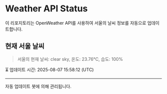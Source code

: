
# Weather API Status

이 리포지토리는 OpenWeather API를 사용하여 서울의 날씨 정보를 자동으로 업데이트합니다.

## 현재 서울 날씨
> 서울의 현재 날씨: clear sky, 온도: 23.76°C, 습도: 100%

⏳ 업데이트 시간: 2025-08-07 15:58:12 (UTC)

---
자동 업데이트 봇에 의해 관리됩니다.
